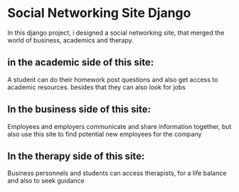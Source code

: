 # Social Networking Site Django
In this django project, i designed a social networking site, that merged the world of business, academics and therapy.
## in the academic side of this site:
A student can do their homework post questions and also get access to academic resources. besides that they can also look for jobs
## In the business side of this site:
Employees and employers communicate and share information together, but also use this site to find potential new employees for the company
## In the therapy side of this site:
Business personnels and students can access therapists, for a life balance and also to seek guidance
